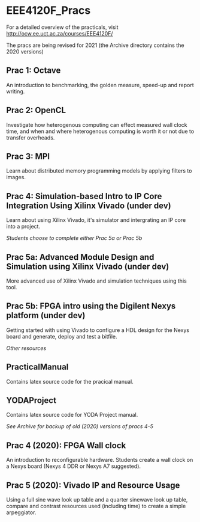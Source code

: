 # EEE4120F_Pracs

For a detailed overview of the practicals, visit http://ocw.ee.uct.ac.za/courses/EEE4120F/

The pracs are being revised for 2021 (the Archive directory contains the 2020 versions) 

## Prac 1: Octave
An introduction to benchmarking, the golden measure, speed-up and report writing.

## Prac 2: OpenCL
Investigate how heterogenous computing can effect measured wall clock time, and when and where heterogenous computing is worth it or not due to transfer overheads.

## Prac 3: MPI
Learn about distributed memory programming models by applying filters to images.

## Prac 4: Simulation-based Intro to IP Core Integration Using Xilinx Vivado (under dev)
Learn about using Xilinx Vivado, it's simulator and intergrating an IP core into a project.

_Students choose to complete either Prac 5a or Prac 5b_

## Prac 5a: Advanced Module Design and Simulation  using Xilinx Vivado (under dev)
More advanced use of Xilinx Vivado and simulation techniques using this tool.

## Prac 5b: FPGA intro using the Digilent Nexys platform (under dev)
Getting started with using Vivado to configure a HDL design for the Nexys board and generate, deploy and test a bitfile.

_Other resources_

## PracticalManual
Contains latex source code for the pracical manual.

## YODAProject
Contains latex source code for YODA Project manual.

_See Archive for backup of old (2020) versions of pracs 4-5_

## Prac 4 (2020): FPGA Wall clock
An introduction to reconfigurable hardware. Students create a wall clock on a Nexys board (Nexys 4 DDR or Nexys A7 suggested).

## Prac 5 (2020): Vivado IP and Resource Usage
Using a full sine wave look up table and a quarter sinewave look up table, compare and contrast resources used (including time) to create a simple arpeggiator. 

